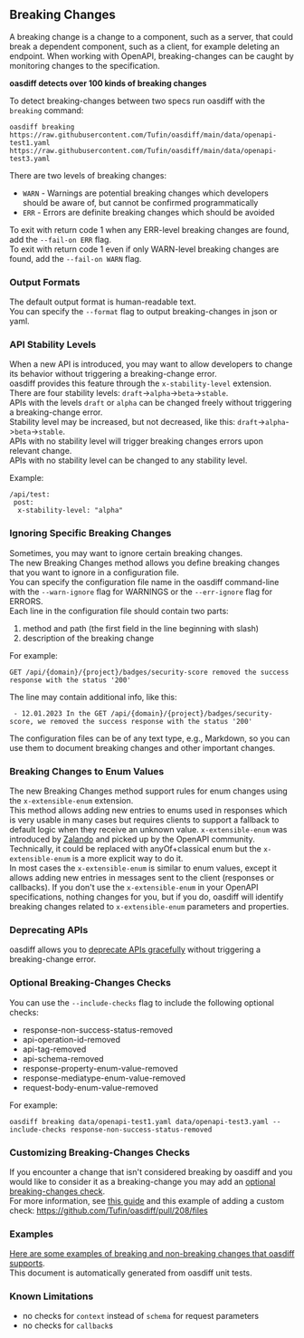 ## Breaking Changes
A breaking change is a change to a component, such as a server, that could break a dependent component, such as a client, for example deleting an endpoint. 
When working with OpenAPI, breaking-changes can be caught by monitoring changes to the specification.

**oasdiff detects over 100 kinds of breaking changes**

To detect breaking-changes between two specs run oasdiff with the `breaking` command:
```
oasdiff breaking https://raw.githubusercontent.com/Tufin/oasdiff/main/data/openapi-test1.yaml https://raw.githubusercontent.com/Tufin/oasdiff/main/data/openapi-test3.yaml
```

There are two levels of breaking changes:
- `WARN` - Warnings are potential breaking changes which developers should be aware of, but cannot be confirmed programmatically
- `ERR` - Errors are definite breaking changes which should be avoided

To exit with return code 1 when any ERR-level breaking changes are found, add the `--fail-on ERR` flag.  
To exit with return code 1 even if only WARN-level breaking changes are found, add the `--fail-on WARN` flag.

### Output Formats
The default output format is human-readable text.  
You can specify the `--format` flag to output breaking-changes in json or yaml.

### API Stability Levels
When a new API is introduced, you may want to allow developers to change its behavior without triggering a breaking-change error.  
oasdiff provides this feature through the `x-stability-level` extension.  
There are four stability levels: `draft`->`alpha`->`beta`->`stable`.  
APIs with the levels `draft` or `alpha` can be changed freely without triggering a breaking-change error.  
Stability level may be increased, but not decreased, like this: `draft`->`alpha`->`beta`->`stable`.  
APIs with no stability level will trigger breaking changes errors upon relevant change.  
APIs with no stability level can be changed to any stability level.  

Example:
   ```
   /api/test:
    post:
     x-stability-level: "alpha"
   ```

### Ignoring Specific Breaking Changes
Sometimes, you may want to ignore certain breaking changes.  
The new Breaking Changes method allows you define breaking changes that you want to ignore in a configuration file.  
You can specify the configuration file name in the oasdiff command-line with the `--warn-ignore` flag for WARNINGS or the `--err-ignore` flag for ERRORS.  
Each line in the configuration file should contain two parts:
1. method and path (the first field in the line beginning with slash)
2. description of the breaking change

For example:
```
GET /api/{domain}/{project}/badges/security-score removed the success response with the status '200'
```

The line may contain additional info, like this:
```
 - 12.01.2023 In the GET /api/{domain}/{project}/badges/security-score, we removed the success response with the status '200'
```

The configuration files can be of any text type, e.g., Markdown, so you can use them to document breaking changes and other important changes.

### Breaking Changes to Enum Values
The new Breaking Changes method support rules for enum changes using the `x-extensible-enum` extension.  
This method allows adding new entries to enums used in responses which is very usable in many cases but requires clients to support a fallback to default logic when they receive an unknown value.
`x-extensible-enum` was introduced by [Zalando](https://opensource.zalando.com/restful-api-guidelines/#112) and picked up by the OpenAPI community. Technically, it could be replaced with anyOf+classical enum but the `x-extensible-enum` is a more explicit way to do it.  
In most cases the `x-extensible-enum` is similar to enum values, except it allows adding new entries in messages sent to the client (responses or callbacks).
If you don't use the `x-extensible-enum` in your OpenAPI specifications, nothing changes for you, but if you do, oasdiff will identify breaking changes related to `x-extensible-enum` parameters and properties.

### Deprecating APIs
oasdiff allows you to [deprecate APIs gracefully](API-DEPRECATION.md) without triggering a breaking-change error.

### Optional Breaking-Changes Checks
You can use the `--include-checks` flag to include the following optional checks:
- response-non-success-status-removed
- api-operation-id-removed
- api-tag-removed
- api-schema-removed
- response-property-enum-value-removed
- response-mediatype-enum-value-removed
- request-body-enum-value-removed

For example:
```
oasdiff breaking data/openapi-test1.yaml data/openapi-test3.yaml --include-checks response-non-success-status-removed
```

### Customizing Breaking-Changes Checks
If you encounter a change that isn't considered breaking by oasdiff and you would like to consider it as a breaking-change you may add an [optional breaking-changes check](#optional-breaking-changes-checks).  
For more information, see [this guide](CUSTOMIZING-CHECKS.md) and this example of adding a custom check: https://github.com/Tufin/oasdiff/pull/208/files

### Examples
[Here are some examples of breaking and non-breaking changes that oasdiff supports](BREAKING-CHANGES-EXAMPLES.md).  
This document is automatically generated from oasdiff unit tests.

### Known Limitations
- no checks for `context` instead of `schema` for request parameters
- no checks for `callback`s
